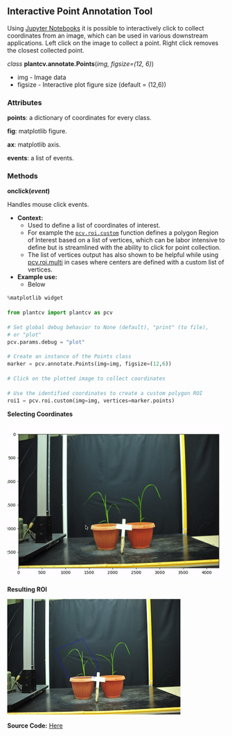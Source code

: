 ## Interactive Point Annotation Tool

Using [Jupyter Notebooks](jupyter.md) it is possible to interactively click to collect coordinates from an image,
which can be used in various downstream applications. Left click on the image to collect a point. Right click removes the
closest collected point.

*class* **plantcv.annotate.Points**(*img, figsize=(12, 6)*)

- img - Image data
- figsize - Interactive plot figure size (default = (12,6))

### Attributes
**points**: a dictionary of coordinates for every class.

**fig**: matplotlib figure.

**ax**: matplotlib axis.

**events**: a list of events.

### Methods
**onclick(*event*)**

Handles mouse click events.

- **Context:**
    - Used to define a list of coordinates of interest.
    - For example the [`pcv.roi.custom`](roi_custom.md) function defines a polygon Region of Interest based on a list of vertices, which can be labor intensive to define but is streamlined with the ability to click for point collection.
    - The list of vertices output has also shown to be helpful while using [pcv.roi.multi](roi_multi.md) in cases where centers are defined with a custom list of vertices.    
- **Example use:**
    - Below


```python
%matplotlib widget

from plantcv import plantcv as pcv

# Set global debug behavior to None (default), "print" (to file),
# or "plot"
pcv.params.debug = "plot"

# Create an instance of the Points class
marker = pcv.annotate.Points(img=img, figsize=(12,6))

# Click on the plotted image to collect coordinates

# Use the identified coordinates to create a custom polygon ROI
roi1 = pcv.roi.custom(img=img, vertices=marker.points)

```

**Selecting Coordinates**

![screen-gif](img/documentation_images/annotate_Points/custom_roi.gif)

**Resulting ROI**

![Screenshot](img/documentation_images/annotate_Points/custom_roi.jpg)


**Source Code:** [Here](https://github.com/danforthcenter/plantcv/blob/main/plantcv/plantcv/annotate/classes.py)
